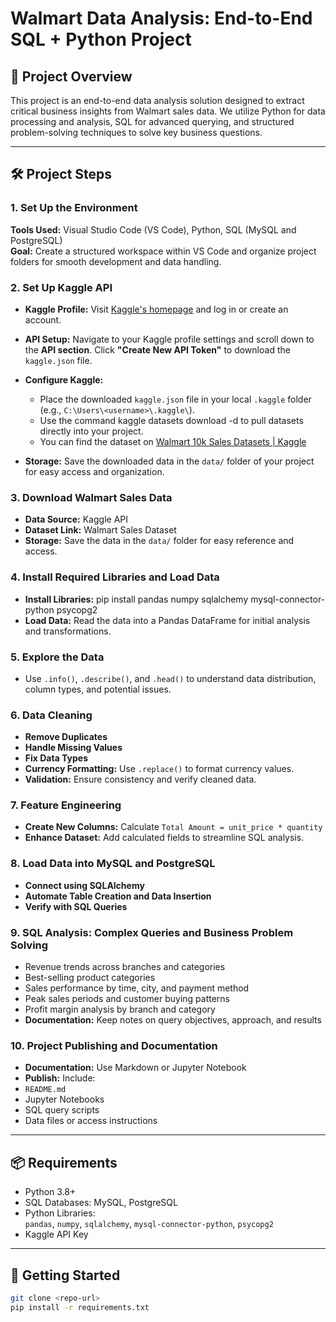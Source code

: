 # Walmart Data Analysis: End-to-End SQL + Python Project

## 📌 Project Overview
This project is an end-to-end data analysis solution designed to extract critical business insights from Walmart sales data. We utilize Python for data processing and analysis, SQL for advanced querying, and structured problem-solving techniques to solve key business questions.

---

## 🛠️ Project Steps

### 1. Set Up the Environment
**Tools Used:** Visual Studio Code (VS Code), Python, SQL (MySQL and PostgreSQL)  
**Goal:** Create a structured workspace within VS Code and organize project folders for smooth development and data handling.

### 2. Set Up Kaggle API

- **Kaggle Profile:** Visit [Kaggle's homepage](https://www.kaggle.com/) and log in or create an account.
- **API Setup:** Navigate to your Kaggle profile settings and scroll down to the **API section**. Click **"Create New API Token"** to download the `kaggle.json` file.
- **Configure Kaggle:**
  - Place the downloaded `kaggle.json` file in your local `.kaggle` folder (e.g., `C:\Users\<username>\.kaggle\`).
  - Use the command kaggle datasets download -d <dataset-path> to pull datasets directly into your project.
  - You can find the dataset on [Walmart 10k Sales Datasets | Kaggle](https://www.kaggle.com/datasets/najir0123/walmart-10k-sales-datasets)

- **Storage:** Save the downloaded data in the `data/` folder of your project for easy access and organization.

### 3. Download Walmart Sales Data
- **Data Source:** Kaggle API  
- **Dataset Link:** Walmart Sales Dataset  
- **Storage:** Save the data in the `data/` folder for easy reference and access.

### 4. Install Required Libraries and Load Data
- **Install Libraries:**
  pip install pandas numpy sqlalchemy mysql-connector-python psycopg2
- **Load Data:** Read the data into a Pandas DataFrame for initial analysis and transformations.

### 5. Explore the Data
- Use `.info()`, `.describe()`, and `.head()` to understand data distribution, column types, and potential issues.

### 6. Data Cleaning
- **Remove Duplicates**
- **Handle Missing Values**
- **Fix Data Types**
- **Currency Formatting:** Use `.replace()` to format currency values.
- **Validation:** Ensure consistency and verify cleaned data.

### 7. Feature Engineering
- **Create New Columns:** Calculate `Total Amount = unit_price * quantity`
- **Enhance Dataset:** Add calculated fields to streamline SQL analysis.

### 8. Load Data into MySQL and PostgreSQL
- **Connect using SQLAlchemy**
- **Automate Table Creation and Data Insertion**
- **Verify with SQL Queries**

### 9. SQL Analysis: Complex Queries and Business Problem Solving
- Revenue trends across branches and categories  
- Best-selling product categories  
- Sales performance by time, city, and payment method  
- Peak sales periods and customer buying patterns  
- Profit margin analysis by branch and category  
- **Documentation:** Keep notes on query objectives, approach, and results

### 10. Project Publishing and Documentation
- **Documentation:** Use Markdown or Jupyter Notebook  
- **Publish:** Include:
- `README.md`
- Jupyter Notebooks
- SQL query scripts
- Data files or access instructions

---

## 📦 Requirements
- Python 3.8+  
- SQL Databases: MySQL, PostgreSQL  
- Python Libraries:  
`pandas`, `numpy`, `sqlalchemy`, `mysql-connector-python`, `psycopg2`  
- Kaggle API Key

---

## 🚀 Getting Started
```bash
git clone <repo-url>
pip install -r requirements.txt
